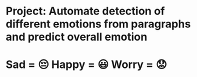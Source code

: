 # Project: Automate detection of different emotions from paragraphs and predict overall emotion

# Sad = 😔    Happy = 😃    Worry = 😟
